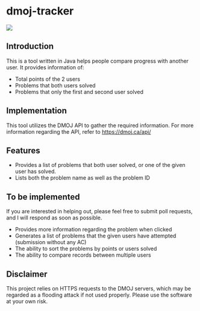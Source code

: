 # dmoj-tracker

<img src="http://s2.postimg.org/793cz9prd/screenshot.png">

Introduction
------
This is a tool written in Java helps people compare progress with another user. It provides information of:
- Total points of the 2 users
- Problems that both users solved
- Problems that only the first and second user solved

Implementation
------
This tool utilizes the DMOJ API to gather the required information. For more information regarding the API, refer to https://dmoj.ca/api/

Features
------
- Provides a list of problems that both user solved, or one of the given user has solved. 
- Lists both the problem name as well as the problem ID

To be implemented
------
If you are interested in helping out, please feel free to submit poll requests, and I will respond as soon as possible. 

- Provides more information regarding the problem when clicked
- Generates a list of problems that the given users have attempted (submission without any AC)
- The ability to sort the problems by points or users solved
- The ability to compare records between multiple users

Disclaimer
------
This project relies on HTTPS requests to the DMOJ servers, which may be regarded as a flooding attack if not used properly. 
Please use the software at your own risk. 
